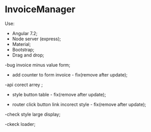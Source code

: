 # InvoiceManager
Use:
- Angular 7.2;
- Node server (express);
- Material;
- Bootstrap;
- Drag and drop;


-bug invoice minus value form;

- add counter to form invoice - fix(remove after update);

-api corect arrey ;

- style button table - fix(remove after update);

- router click button link incorect style - fix(remove after update);

-check style large display;

-ckeck loader;
